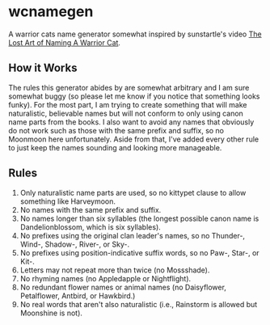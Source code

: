 # wcnamegen

A warrior cats name generator somewhat inspired by sunstartle's video [The Lost Art of Naming A Warrior Cat](https://www.youtube.com/watch?v=QnjmorF2zrw).

## How it Works

The rules this generator abides by are somewhat arbitrary and I am sure somewhat buggy (so please let me know if you notice that something looks funky). For the most part, I am trying to create something that will make naturalistic, believable names but will not conform to only using canon name parts from the books. I also want to avoid any names that obviously do not work such as those with the same prefix and suffix, so no Moonmoon here unfortunately. Aside from that, I've added every other rule to just keep the names sounding and looking more manageable.

## Rules

1. Only naturalistic name parts are used, so no kittypet clause to allow something like Harveymoon.
2. No names with the same prefix and suffix.
3. No names longer than six syllables (the longest possible canon name is Dandelionblossom, which is six syllables).
4. No prefixes using the original clan leader's names, so no Thunder-, Wind-, Shadow-, River-, or Sky-.
5. No prefixes using position-indicative suffix words, so no Paw-, Star-, or Kit-.
6. Letters may not repeat more than twice (no Mossshade).
7. No rhyming names (no Appledapple or Nightflight).
8. No redundant flower names or animal names (no Daisyflower, Petalflower, Antbird, or Hawkbird.)
9. No real words that aren't also naturalistic (i.e., Rainstorm is allowed but Moonshine is not).
